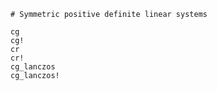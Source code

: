 ```@meta
# Symmetric positive definite linear systems
```
```@docs
cg
cg!
cr
cr!
cg_lanczos
cg_lanczos!
```
